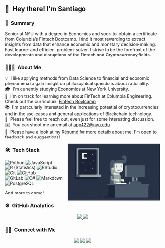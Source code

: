 ## 👋 &nbsp;Hey there! I'm Santiago

### 📄 &nbsp;Summary

Senior at NYU with a degree in Economics and soon-to-obtain a certificate from Columbia’s Fintech Bootcamp. I find it most rewarding to extract insights from data that enhance economic and monetary decision-making. Fast learner and efficient problem-solver. I strive to be the forefront of the developments and disruptions of the Fintech and Cryptocurrency fields.

### 👨🏻‍💻 &nbsp;About Me

💡 &nbsp;I like applying methods from Data Science to financial and economic phenomena to gain insight on philosophical questions about rationality.\
🎓 &nbsp;I'm currently studying Economics at New York University.\
🌱 &nbsp;I'm on track for learning more about FinTech at Columbia Engineering. Check out the curriculum: [Fintech Bootcamp](https://github.com/Santiago-Pedemonte/Columbia_FinTech_Bootcamp)\
📚 &nbsp;I'm particularly interested in the increasing potential of cryptocurrencies and in the use-cases and general applications of Blockchain technology.\
💬 &nbsp;Please feel free to reach out, even just for some interesting discussion.\
✉️ &nbsp;You can shoot me an email at app422@nyu.edu!\
📄 &nbsp;Please have a look at my [Résumé](https://github.com/Santiago-Pedemonte/Santiago-Pedemonte/blob/main/1-%20Resume_SPP_PDF2.pdf) for more details about me. I'm open to feedback and suggestions!

<img alt="Night Coding" src="https://raw.githubusercontent.com/AVS1508/AVS1508/master/assets/Night-Coding.gif" align="right"/>

### 🛠 &nbsp;Tech Stack

![Python](https://img.shields.io/badge/-Python-333333?style=flat&logo=python)
![JavaScript](https://img.shields.io/badge/-JavaScript-333333?style=flat&logo=javascript)
![R (Statistics)](https://img.shields.io/badge/-R-333333?style=flat&logo=R&logoColor=276DC3)
![RStudio](https://img.shields.io/badge/-RStudio-333333?style=flat&logo=rstudio)
![Git](https://img.shields.io/badge/-Git-333333?style=flat&logo=git)
![GitHub](https://img.shields.io/badge/-GitHub-333333?style=flat&logo=github)\
![GitLab](https://img.shields.io/badge/-GitLab-FCA121?style=flat-square&logo=gitlab)
![C#](https://img.shields.io/badge/-C++-333333?style=flat-square&logo=C)
![Markdown](https://img.shields.io/badge/-Markdown-333333?style=flat&logo=markdown)
![PostgreSQL](https://img.shields.io/badge/-PostgreSQL-336791?style=flat-square&logo=postgresql)

And more to come!

### ⚙️ &nbsp;GitHub Analytics

<p align="center">
<a href="https://github.com/AVS1508">
  <img height="180em" src="https://github-readme-stats-eight-theta.vercel.app/api?username=Santiago-Pedemonte&show_icons=true&theme=vue-dark&include_all_commits=true&count_private=true" />
  <img height="180em" src="https://github-readme-stats-eight-theta.vercel.app/api/top-langs/?username=Santiago-Pedemonte&layout=compact&exclude_lang=java+r&theme=vue-dark" />
</a>
</p>

### 🤝🏻 &nbsp;Connect with Me

<p align="center">
<a href="https://www.linkedin.com/in/s-pedemonte"><img src="https://img.shields.io/badge/-Santiago_Pedemonte-0077B5?style=flat-square&logo=Linkedin&logoColor=white"/></a>
<a href="mailto:app422@nyu.edu"><img src="https://img.shields.io/badge/-app422@nyu.edu-D14836?style=flat-square&logo=Gmail&logoColor=white"/></a>
<a href="https://instagram.com/santiago_pedemonte"><img src="https://img.shields.io/badge/-@Instagram-E4405F?style=flat-square&logo=Instagram&logoColor=white"/></a>
</p>
